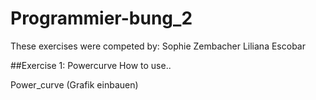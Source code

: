 # Programmier-bung_2
These exercises were competed by:
Sophie Zembacher
Liliana Escobar

##Exercise 1: Powercurve
How to use..

Power_curve (Grafik einbauen)